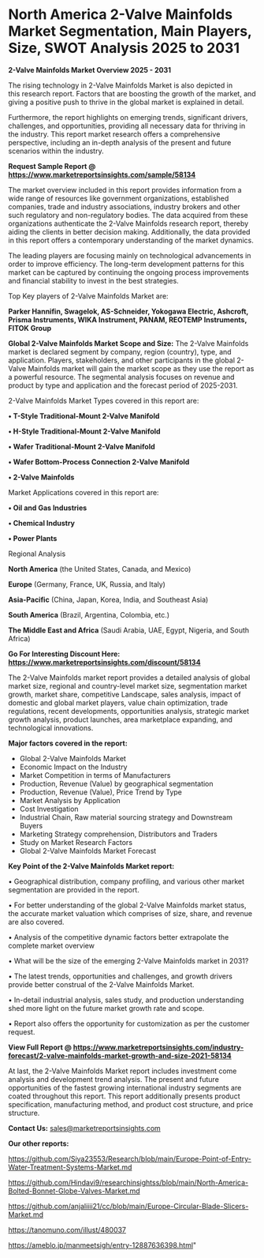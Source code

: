  # North America 2-Valve Mainfolds Market Segmentation, Main Players, Size, SWOT Analysis 2025 to 2031

<Strong> 2-Valve Mainfolds Market Overview 2025 - 2031</strong>

The rising technology in 2-Valve Mainfolds Market is also depicted in this research report. Factors that are boosting the growth of the market, and giving a positive push to thrive in the global market is explained in detail.

Furthermore, the report highlights on emerging trends, significant drivers, challenges, and opportunities, providing all necessary data for thriving in the industry. This report market research offers a comprehensive perspective, including an in-depth analysis of the present and future scenarios within the industry.

<strong>Request Sample Report @ <a href=https://www.marketreportsinsights.com/sample/58134>https://www.marketreportsinsights.com/sample/58134</a></strong>

The market overview included in this report provides information from a wide range of resources like government organizations, established companies, trade and industry associations, industry brokers and other such regulatory and non-regulatory bodies. The data acquired from these organizations authenticate the 2-Valve Mainfolds research report, thereby aiding the clients in better decision making. Additionally, the data provided in this report offers a contemporary understanding of the market dynamics.

The leading players are focusing mainly on technological advancements in order to improve efficiency. The long-term development patterns for this market can be captured by continuing the ongoing process improvements and financial stability to invest in the best strategies.

Top Key players of 2-Valve Mainfolds Market are:

<strong>Parker Hannifin, Swagelok, AS-Schneider, Yokogawa Electric, Ashcroft, Prisma Instruments, WIKA Instrument, PANAM, REOTEMP Instruments, FITOK Group</strong>

<strong><b>Global 2-Valve Mainfolds Market Scope and Size:</b></strong>
The 2-Valve Mainfolds market is declared segment by company, region (country), type, and application. Players, stakeholders, and other participants in the global 2-Valve Mainfolds market will gain the market scope as they use the report as a powerful resource. The segmental analysis focuses on revenue and product by type and application and the forecast period of 2025-2031.

2-Valve Mainfolds Market Types covered in this report are:

<strong>• T-Style Traditional-Mount 2-Valve Manifold

• H-Style Traditional-Mount 2-Valve Manifold

• Wafer Traditional-Mount 2-Valve Manifold

• Wafer Bottom-Process Connection 2-Valve Manifold

• 2-Valve Mainfolds</strong>

Market Applications covered in this report are:

<strong>• Oil and Gas Industries

• Chemical Industry

• Power Plants</strong> 

Regional Analysis

<strong>North America</strong> (the United States, Canada, and Mexico)

<strong>Europe</strong> (Germany, France, UK, Russia, and Italy)

<strong>Asia-Pacific</strong> (China, Japan, Korea, India, and Southeast Asia)

<strong>South America</strong> (Brazil, Argentina, Colombia, etc.)

<strong>The Middle East and Africa</strong> (Saudi Arabia, UAE, Egypt, Nigeria, and South Africa)

<strong>Go For Interesting Discount Here: <a href=https://www.marketreportsinsights.com/discount/58134>https://www.marketreportsinsights.com/discount/58134</a></strong>

The 2-Valve Mainfolds market report provides a detailed analysis of global market size, regional and country-level market size, segmentation market growth, market share, competitive Landscape, sales analysis, impact of domestic and global market players, value chain optimization, trade regulations, recent developments, opportunities analysis, strategic market growth analysis, product launches, area marketplace expanding, and technological innovations.

<strong><b>Major factors covered in the report:</b></strong>
<ul>
  <li>Global 2-Valve Mainfolds Market </li>
  <li>Economic Impact on the Industry</li>
  <li>Market Competition in terms of Manufacturers</li>
  <li>Production, Revenue (Value) by geographical segmentation</li>
  <li>Production, Revenue (Value), Price Trend by Type</li>
  <li>Market Analysis by Application</li>
  <li>Cost Investigation</li>
  <li>Industrial Chain, Raw material sourcing strategy and Downstream Buyers</li>
  <li>Marketing Strategy comprehension, Distributors and Traders</li>
  <li>Study on Market Research Factors</li>
  <li>Global 2-Valve Mainfolds Market Forecast</li>
</ul>

<strong><b>Key Point of the 2-Valve Mainfolds Market report:</b></strong>

• Geographical distribution, company profiling, and various other market segmentation are provided in the report.

• For better understanding of the global 2-Valve Mainfolds market status, the accurate market valuation which comprises of size, share, and revenue are also covered.

• Analysis of the competitive dynamic factors better extrapolate the complete market overview

• What will be the size of the emerging 2-Valve Mainfolds market in 2031?

• The latest trends, opportunities and challenges, and growth drivers provide better construal of the 2-Valve Mainfolds Market.

• In-detail industrial analysis, sales study, and production understanding shed more light on the future market growth rate and scope.

• Report also offers the opportunity for customization as per the customer request.

<strong><b>View Full Report @ <a href=https://www.marketreportsinsights.com/industry-forecast/2-valve-mainfolds-market-growth-and-size-2021-58134>https://www.marketreportsinsights.com/industry-forecast/2-valve-mainfolds-market-growth-and-size-2021-58134</a></b></strong>


At last, the 2-Valve Mainfolds Market report includes investment come analysis and development trend analysis. The present and future opportunities of the fastest growing international industry segments are coated throughout this report. This report additionally presents product specification, manufacturing method, and product cost structure, and price structure.

<strong>Contact Us:</strong>
sales@marketreportsinsights.com

<strong>Our other reports:</strong>

<a href=https://github.com/Siya23553/Research/blob/main/Europe-Point-of-Entry-Water-Treatment-Systems-Market.md>https://github.com/Siya23553/Research/blob/main/Europe-Point-of-Entry-Water-Treatment-Systems-Market.md</a>

<a href=https://github.com/Hindavi9/researchinsightss/blob/main/North-America-Bolted-Bonnet-Globe-Valves-Market.md>https://github.com/Hindavi9/researchinsightss/blob/main/North-America-Bolted-Bonnet-Globe-Valves-Market.md</a>

<a href=https://github.com/anjaliiii21/cc/blob/main/Europe-Circular-Blade-Slicers-Market.md>https://github.com/anjaliiii21/cc/blob/main/Europe-Circular-Blade-Slicers-Market.md</a>

<a href=https://tanomuno.com/illust/480037>https://tanomuno.com/illust/480037</a>

<a href=https://ameblo.jp/manmeetsigh/entry-12887636398.html>https://ameblo.jp/manmeetsigh/entry-12887636398.html</a>"
